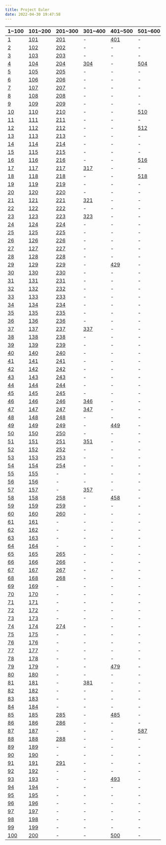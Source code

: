 ```yaml
---
title: Project Euler
date: 2022-04-30 19:47:58
---
```



|1~100|101~200|201~300|301~400|401~500|501~600|601~700|701~800|801~?|
|-|-|-|-|-|-|-|-|-|
|[1](../QUESTION/Project-Euler-1)|[101](../QUESTION/Project-Euler-101)|[201](../QUESTION/Project-Euler-201)|-|[401](../QUESTION/Project-Euler-401)|-|[601](../QUESTION/Project-Euler-601)|-|-|
|[2](../QUESTION/Project-Euler-2)|[102](../QUESTION/Project-Euler-102)|[202](../QUESTION/Project-Euler-202)|-|-|-|-|-|-|
|[3](../QUESTION/Project-Euler-3)|[103](../QUESTION/Project-Euler-103)|[203](../QUESTION/Project-Euler-203)|-|-|-|-|-|-|
|[4](../QUESTION/Project-Euler-4)|[104](../QUESTION/Project-Euler-104)|[204](../QUESTION/Project-Euler-204)|[304](../QUESTION/Project-Euler-304)|-|[504](../QUESTION/Project-Euler-504)|-|-|-|
|[5](../QUESTION/Project-Euler-5)|[105](../QUESTION/Project-Euler-105)|[205](../QUESTION/Project-Euler-205)|-|-|-|-|-|-|
|[6](../QUESTION/Project-Euler-6)|[106](../QUESTION/Project-Euler-106)|[206](../QUESTION/Project-Euler-206)|-|-|-|-|-|-|
|[7](../QUESTION/Project-Euler-7)|[107](../QUESTION/Project-Euler-107)|[207](../QUESTION/Project-Euler-207)|-|-|-|[607](../QUESTION/Project-Euler-607)|-|-|
|[8](../QUESTION/Project-Euler-8)|[108](../QUESTION/Project-Euler-108)|[208](../QUESTION/Project-Euler-208)|-|-|-|-|-|-|
|[9](../QUESTION/Project-Euler-9)|[109](../QUESTION/Project-Euler-109)|[209](../QUESTION/Project-Euler-209)|-|-|-|[609](../QUESTION/Project-Euler-609)|[709](../QUESTION/Project-Euler-709)|-|
|[10](../QUESTION/Project-Euler-10)|[110](../QUESTION/Project-Euler-110)|[210](../QUESTION/Project-Euler-210)|-|-|[510](../QUESTION/Project-Euler-510)|-|-|-|
|[11](../QUESTION/Project-Euler-11)|[111](../QUESTION/Project-Euler-111)|[211](../QUESTION/Project-Euler-211)|-|-|-|-|-|-|
|[12](../QUESTION/Project-Euler-12)|[112](../QUESTION/Project-Euler-112)|[212](../QUESTION/Project-Euler-212)|-|-|[512](../QUESTION/Project-Euler-512)|-|-|-|
|[13](../QUESTION/Project-Euler-13)|[113](../QUESTION/Project-Euler-113)|[213](../QUESTION/Project-Euler-213)|-|-|-|[613](../QUESTION/Project-Euler-613)|-|-|
|[14](../QUESTION/Project-Euler-14)|[114](../QUESTION/Project-Euler-114)|[214](../QUESTION/Project-Euler-214)|-|-|-|-|-|-|
|[15](../QUESTION/Project-Euler-15)|[115](../QUESTION/Project-Euler-115)|[215](../QUESTION/Project-Euler-215)|-|-|-|-|-|-|
|[16](../QUESTION/Project-Euler-16)|[116](../QUESTION/Project-Euler-116)|[216](../QUESTION/Project-Euler-216)|-|-|[516](../QUESTION/Project-Euler-516)|-|-|-|
|[17](../QUESTION/Project-Euler-17)|[117](../QUESTION/Project-Euler-117)|[217](../QUESTION/Project-Euler-217)|[317](../QUESTION/Project-Euler-317)|-|-|-|-|-|
|[18](../QUESTION/Project-Euler-18)|[118](../QUESTION/Project-Euler-118)|[218](../QUESTION/Project-Euler-218)|-|-|[518](../QUESTION/Project-Euler-518)|[618](../QUESTION/Project-Euler-618)|-|-|
|[19](../QUESTION/Project-Euler-19)|[119](../QUESTION/Project-Euler-119)|[219](../QUESTION/Project-Euler-219)|-|-|-|-|-|-|
|[20](../QUESTION/Project-Euler-20)|[120](../QUESTION/Project-Euler-120)|[220](../QUESTION/Project-Euler-220)|-|-|-|-|-|-|
|[21](../QUESTION/Project-Euler-21)|[121](../QUESTION/Project-Euler-121)|[221](../QUESTION/Project-Euler-221)|[321](../QUESTION/Project-Euler-321)|-|-|-|-|-|
|[22](../QUESTION/Project-Euler-22)|[122](../QUESTION/Project-Euler-122)|[222](../QUESTION/Project-Euler-222)|-|-|-|-|-|-|
|[23](../QUESTION/Project-Euler-23)|[123](../QUESTION/Project-Euler-123)|[223](../QUESTION/Project-Euler-223)|[323](../QUESTION/Project-Euler-323)|-|-|-|-|-|
|[24](../QUESTION/Project-Euler-24)|[124](../QUESTION/Project-Euler-124)|[224](../QUESTION/Project-Euler-224)|-|-|-|-|[724](../QUESTION/Project-Euler-724)|-|
|[25](../QUESTION/Project-Euler-25)|[125](../QUESTION/Project-Euler-125)|[225](../QUESTION/Project-Euler-225)|-|-|-|[625](../QUESTION/Project-Euler-625)|-|-|
|[26](../QUESTION/Project-Euler-26)|[126](../QUESTION/Project-Euler-126)|[226](../QUESTION/Project-Euler-226)|-|-|-|-|-|-|
|[27](../QUESTION/Project-Euler-27)|[127](../QUESTION/Project-Euler-127)|[227](../QUESTION/Project-Euler-227)|-|-|-|-|[727](../QUESTION/Project-Euler-727)|-|
|[28](../QUESTION/Project-Euler-28)|[128](../QUESTION/Project-Euler-128)|[228](../QUESTION/Project-Euler-228)|-|-|-|-|-|-|
|[29](../QUESTION/Project-Euler-29)|[129](../QUESTION/Project-Euler-129)|[229](../QUESTION/Project-Euler-229)|-|[429](../QUESTION/Project-Euler-429)|-|-|-|-|
|[30](../QUESTION/Project-Euler-30)|[130](../QUESTION/Project-Euler-130)|[230](../QUESTION/Project-Euler-230)|-|-|-|-|-|-|
|[31](../QUESTION/Project-Euler-31)|[131](../QUESTION/Project-Euler-131)|[231](../QUESTION/Project-Euler-231)|-|-|-|-|-|-|
|[32](../QUESTION/Project-Euler-32)|[132](../QUESTION/Project-Euler-132)|[232](../QUESTION/Project-Euler-232)|-|-|-|-|-|-|
|[33](../QUESTION/Project-Euler-33)|[133](../QUESTION/Project-Euler-133)|[233](../QUESTION/Project-Euler-233)|-|-|-|-|[733](../QUESTION/Project-Euler-733)|-|
|[34](../QUESTION/Project-Euler-34)|[134](../QUESTION/Project-Euler-134)|[234](../QUESTION/Project-Euler-234)|-|-|-|-|-|-|
|[35](../QUESTION/Project-Euler-35)|[135](../QUESTION/Project-Euler-135)|[235](../QUESTION/Project-Euler-235)|-|-|-|-|-|-|
|[36](../QUESTION/Project-Euler-36)|[136](../QUESTION/Project-Euler-136)|[236](../QUESTION/Project-Euler-236)|-|-|-|-|-|-|
|[37](../QUESTION/Project-Euler-37)|[137](../QUESTION/Project-Euler-137)|[237](../QUESTION/Project-Euler-237)|[337](../QUESTION/Project-Euler-337)|-|-|-|-|-|
|[38](../QUESTION/Project-Euler-38)|[138](../QUESTION/Project-Euler-138)|[238](../QUESTION/Project-Euler-238)|-|-|-|-|-|-|
|[39](../QUESTION/Project-Euler-39)|[139](../QUESTION/Project-Euler-139)|[239](../QUESTION/Project-Euler-239)|-|-|-|-|-|-|
|[40](../QUESTION/Project-Euler-40)|[140](../QUESTION/Project-Euler-140)|[240](../QUESTION/Project-Euler-240)|-|-|-|-|-|-|
|[41](../QUESTION/Project-Euler-41)|[141](../QUESTION/Project-Euler-141)|[241](../QUESTION/Project-Euler-241)|-|-|-|-|-|-|
|[42](../QUESTION/Project-Euler-42)|[142](../QUESTION/Project-Euler-142)|[242](../QUESTION/Project-Euler-242)|-|-|-|-|-|-|
|[43](../QUESTION/Project-Euler-43)|[143](../QUESTION/Project-Euler-143)|[243](../QUESTION/Project-Euler-243)|-|-|-|[643](../QUESTION/Project-Euler-643)|[743](../QUESTION/Project-Euler-743)|-|
|[44](../QUESTION/Project-Euler-44)|[144](../QUESTION/Project-Euler-144)|[244](../QUESTION/Project-Euler-244)|-|-|-|-|-|-|
|[45](../QUESTION/Project-Euler-45)|[145](../QUESTION/Project-Euler-145)|[245](../QUESTION/Project-Euler-245)|-|-|-|-|-|-|
|[46](../QUESTION/Project-Euler-46)|[146](../QUESTION/Project-Euler-146)|[246](../QUESTION/Project-Euler-246)|[346](../QUESTION/Project-Euler-346)|-|-|-|-|-|
|[47](../QUESTION/Project-Euler-47)|[147](../QUESTION/Project-Euler-147)|[247](../QUESTION/Project-Euler-247)|[347](../QUESTION/Project-Euler-347)|-|-|-|-|-|
|[48](../QUESTION/Project-Euler-48)|[148](../QUESTION/Project-Euler-148)|[248](../QUESTION/Project-Euler-248)|-|-|-|-|-|-|
|[49](../QUESTION/Project-Euler-49)|[149](../QUESTION/Project-Euler-149)|[249](../QUESTION/Project-Euler-249)|-|[449](../QUESTION/Project-Euler-449)|-|-|-|-|
|[50](../QUESTION/Project-Euler-50)|[150](../QUESTION/Project-Euler-150)|[250](../QUESTION/Project-Euler-250)|-|-|-|[650](../QUESTION/Project-Euler-650)|-|-|
|[51](../QUESTION/Project-Euler-51)|[151](../QUESTION/Project-Euler-151)|[251](../QUESTION/Project-Euler-251)|[351](../QUESTION/Project-Euler-351)|-|-|-|-|-|
|[52](../QUESTION/Project-Euler-52)|[152](../QUESTION/Project-Euler-152)|[252](../QUESTION/Project-Euler-252)|-|-|-|-|-|-|
|[53](../QUESTION/Project-Euler-53)|[153](../QUESTION/Project-Euler-153)|[253](../QUESTION/Project-Euler-253)|-|-|-|-|-|-|
|[54](../QUESTION/Project-Euler-54)|[154](../QUESTION/Project-Euler-154)|[254](../QUESTION/Project-Euler-254)|-|-|-|-|-|-|
|[55](../QUESTION/Project-Euler-55)|[155](../QUESTION/Project-Euler-155)|-|-|-|-|-|-|-|
|[56](../QUESTION/Project-Euler-56)|[156](../QUESTION/Project-Euler-156)|-|-|-|-|-|-|-|
|[57](../QUESTION/Project-Euler-57)|[157](../QUESTION/Project-Euler-157)|-|[357](../QUESTION/Project-Euler-357)|-|-|-|-|-|
|[58](../QUESTION/Project-Euler-58)|[158](../QUESTION/Project-Euler-158)|[258](../QUESTION/Project-Euler-258)|-|[458](../QUESTION/Project-Euler-458)|-|-|-|-|
|[59](../QUESTION/Project-Euler-59)|[159](../QUESTION/Project-Euler-159)|[259](../QUESTION/Project-Euler-259)|-|-|-|-|-|-|
|[60](../QUESTION/Project-Euler-60)|[160](../QUESTION/Project-Euler-160)|[260](../QUESTION/Project-Euler-260)|-|-|-|-|-|-|
|[61](../QUESTION/Project-Euler-61)|[161](../QUESTION/Project-Euler-161)|-|-|-|-|-|-|-|
|[62](../QUESTION/Project-Euler-62)|[162](../QUESTION/Project-Euler-162)|-|-|-|-|[662](../QUESTION/Project-Euler-662)|-|-|
|[63](../QUESTION/Project-Euler-63)|[163](../QUESTION/Project-Euler-163)|-|-|-|-|-|-|-|
|[64](../QUESTION/Project-Euler-64)|[164](../QUESTION/Project-Euler-164)|-|-|-|-|-|-|-|
|[65](../QUESTION/Project-Euler-65)|[165](../QUESTION/Project-Euler-165)|[265](../QUESTION/Project-Euler-265)|-|-|-|-|-|-|
|[66](../QUESTION/Project-Euler-66)|[166](../QUESTION/Project-Euler-166)|[266](../QUESTION/Project-Euler-266)|-|-|-|-|-|-|
|[67](../QUESTION/Project-Euler-67)|[167](../QUESTION/Project-Euler-167)|[267](../QUESTION/Project-Euler-267)|-|-|-|-|-|-|
|[68](../QUESTION/Project-Euler-68)|[168](../QUESTION/Project-Euler-168)|[268](../QUESTION/Project-Euler-268)|-|-|-|-|-|-|
|[69](../QUESTION/Project-Euler-69)|[169](../QUESTION/Project-Euler-169)|-|-|-|-|-|-|-|
|[70](../QUESTION/Project-Euler-70)|[170](../QUESTION/Project-Euler-170)|-|-|-|-|-|-|-|
|[71](../QUESTION/Project-Euler-71)|[171](../QUESTION/Project-Euler-171)|-|-|-|-|-|-|-|
|[72](../QUESTION/Project-Euler-72)|[172](../QUESTION/Project-Euler-172)|-|-|-|-|-|-|-|
|[73](../QUESTION/Project-Euler-73)|[173](../QUESTION/Project-Euler-173)|-|-|-|-|-|-|-|
|[74](../QUESTION/Project-Euler-74)|[174](../QUESTION/Project-Euler-174)|[274](../QUESTION/Project-Euler-274)|-|-|-|-|-|-|
|[75](../QUESTION/Project-Euler-75)|[175](../QUESTION/Project-Euler-175)|-|-|-|-|-|-|-|
|[76](../QUESTION/Project-Euler-76)|[176](../QUESTION/Project-Euler-176)|-|-|-|-|-|-|-|
|[77](../QUESTION/Project-Euler-77)|[177](../QUESTION/Project-Euler-177)|-|-|-|-|-|-|-|
|[78](../QUESTION/Project-Euler-78)|[178](../QUESTION/Project-Euler-178)|-|-|-|-|-|-|-|
|[79](../QUESTION/Project-Euler-79)|[179](../QUESTION/Project-Euler-179)|-|-|[479](../QUESTION/Project-Euler-479)|-|-|-|-|
|[80](../QUESTION/Project-Euler-80)|[180](../QUESTION/Project-Euler-180)|-|-|-|-|-|-|-|
|[81](../QUESTION/Project-Euler-81)|[181](../QUESTION/Project-Euler-181)|-|[381](../QUESTION/Project-Euler-381)|-|-|-|-|-|
|[82](../QUESTION/Project-Euler-82)|[182](../QUESTION/Project-Euler-182)|-|-|-|-|-|-|-|
|[83](../QUESTION/Project-Euler-83)|[183](../QUESTION/Project-Euler-183)|-|-|-|-|-|-|-|
|[84](../QUESTION/Project-Euler-84)|[184](../QUESTION/Project-Euler-184)|-|-|-|-|[684](../QUESTION/Project-Euler-684)|-|-|
|[85](../QUESTION/Project-Euler-85)|[185](../QUESTION/Project-Euler-185)|[285](../QUESTION/Project-Euler-285)|-|[485](../QUESTION/Project-Euler-485)|-|-|-|-|
|[86](../QUESTION/Project-Euler-86)|[186](../QUESTION/Project-Euler-186)|[286](../QUESTION/Project-Euler-286)|-|-|-|-|-|-|
|[87](../QUESTION/Project-Euler-87)|[187](../QUESTION/Project-Euler-187)|-|-|-|[587](../QUESTION/Project-Euler-587)|-|-|-|
|[88](../QUESTION/Project-Euler-88)|[188](../QUESTION/Project-Euler-188)|[288](../QUESTION/Project-Euler-288)|-|-|-|-|-|-|
|[89](../QUESTION/Project-Euler-89)|[189](../QUESTION/Project-Euler-189)|-|-|-|-|-|-|-|
|[90](../QUESTION/Project-Euler-90)|[190](../QUESTION/Project-Euler-190)|-|-|-|-|-|-|-|
|[91](../QUESTION/Project-Euler-91)|[191](../QUESTION/Project-Euler-191)|[291](../QUESTION/Project-Euler-291)|-|-|-|-|-|-|
|[92](../QUESTION/Project-Euler-92)|[192](../QUESTION/Project-Euler-192)|-|-|-|-|-|-|-|
|[93](../QUESTION/Project-Euler-93)|[193](../QUESTION/Project-Euler-193)|-|-|[493](../QUESTION/Project-Euler-493)|-|-|-|-|
|[94](../QUESTION/Project-Euler-94)|[194](../QUESTION/Project-Euler-194)|-|-|-|-|-|-|-|
|[95](../QUESTION/Project-Euler-95)|[195](../QUESTION/Project-Euler-195)|-|-|-|-|-|-|-|
|[96](../QUESTION/Project-Euler-96)|[196](../QUESTION/Project-Euler-196)|-|-|-|-|-|-|-|
|[97](../QUESTION/Project-Euler-97)|[197](../QUESTION/Project-Euler-197)|-|-|-|-|-|-|-|
|[98](../QUESTION/Project-Euler-98)|[198](../QUESTION/Project-Euler-198)|-|-|-|-|-|-|-|
|[99](../QUESTION/Project-Euler-99)|[199](../QUESTION/Project-Euler-199)|-|-|-|-|-|-|-|
|[100](../QUESTION/Project-Euler-100)|[200](../QUESTION/Project-Euler-200)|-|-|[500](../QUESTION/Project-Euler-500)|-|-|[800](../QUESTION/Project-Euler-800)|-|
